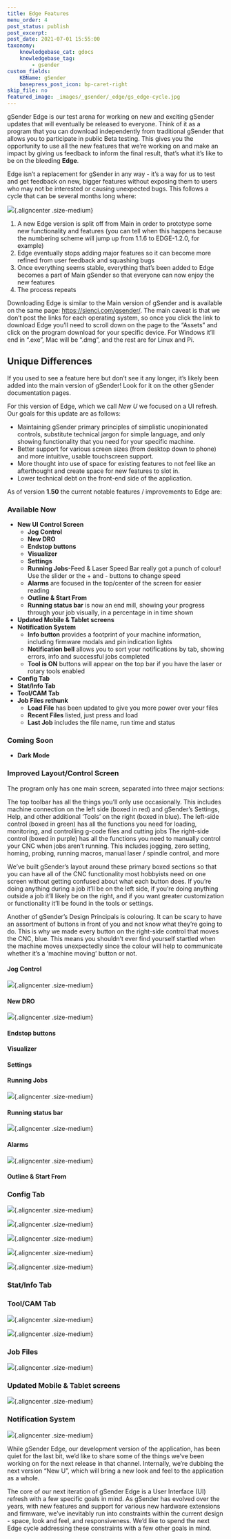 ```yaml
---
title: Edge Features
menu_order: 4
post_status: publish
post_excerpt: 
post_date: 2021-07-01 15:55:00
taxonomy:
    knowledgebase_cat: gdocs
    knowledgebase_tag:
        - gsender
custom_fields:
    KBName: gSender
    basepress_post_icon: bp-caret-right
skip_file: no
featured_image: _images/_gsender/_edge/gs_edge-cycle.jpg
---
```


gSender Edge is our test arena for working on new and exciting gSender updates that will eventually be released to everyone. Think of it as a program that you can download independently from traditional gSender that allows you to participate in public Beta testing. This gives you the opportunity to use all the new features that we’re working on and make an impact by giving us feedback to inform the final result, that’s what it’s like to be on the bleeding **Edge**.

Edge isn’t a replacement for gSender in any way - it’s a way for us to test and get feedback on new, bigger features without exposing them to users who may not be interested or causing unexpected bugs. This follows a cycle that can be several months long where:

![](/_images/_gsender/_edge/gs_edge-cycle.jpg){.aligncenter .size-medium}

1. A new Edge version is split off from Main in order to prototype some new functionality and features (you can tell when this happens because the numbering scheme will jump up from 1.1.6 to EDGE-1.2.0, for example)
1. Edge eventually stops adding major features so it can become more refined from user feedback and squashing bugs
1. Once everything seems stable, everything that’s been added to Edge becomes a part of Main gSender so that everyone can now enjoy the new features
1. The process repeats

Downloading Edge is similar to the Main version of gSender and is available on the same page: <a href="https://sienci.com/gSender/" target="_blank" rel="noopener">https://sienci.com/gsender/</a>. The main caveat is that we don’t post the links for each operating system, so once you click the link to download Edge you’ll need to scroll down on the page to the “Assets” and click on the program download for your specific device. For Windows it’ll end in “.exe”, Mac will be “.dmg”, and the rest are for Linux and Pi.

## Unique Differences

If you used to see a feature here but don’t see it any longer, it’s likely been added into the main version of gSender! Look for it on the other gSender documentation pages.

For this version of Edge, which we call *New U* we focused on a UI refresh. Our goals for this update are as follows:

- Maintaining gSender primary principles of simplistic unopinionated controls, substitute technical jargon for simple language, and only showing functionality that you need for your specific machine.
- Better support for various screen sizes (from desktop down to phone) and more intuitive, usable touchscreen support.
- More thought into use of space for existing features to not feel like an afterthought and create space for new features to slot in.
- Lower technical debt on the front-end side of the application.

As of version **1.50** the current notable features / improvements to Edge are:

### Available Now

- **New UI Control Screen**
  - **Jog Control**
  - **New DRO**
  - **Endstop buttons**
  - **Visualizer**
  - **Settings**
  - **Running Jobs**-Feed & Laser Speed Bar really got a punch of colour! Use the slider or the + and - buttons to change speed
  - **Alarms** are focused in the top/center of the screen for easier reading
  - **Outline & Start From**
  - **Running status bar** is now an end mill, showing your progress through your job visually, in a percentage in in time shown
- **Updated Mobile & Tablet screens**
- **Notification System**
  - **Info button** provides a footprint of your machine information, including firmware modals and pin indication lights
  - **Notification bell** allows you to sort your notifications by tab, showing errors, info and successful jobs completed
  - **Tool is ON** buttons will appear on the top bar if you have the laser or rotary tools enabled
- **Config Tab**
- **Stat/Info Tab**
- **Tool/CAM Tab**
- **Job Files rethunk**
  - **Load File** has been updated to give you more power over your files
  - **Recent Files** listed, just press and load
  - **Last Job** includes the file name, run time and status

### Coming Soon

- **Dark Mode**

### Improved Layout/Control Screen

The program only has one main screen, separated into three major sections:

The top toolbar has all the things you’ll only use occasionally. This includes machine connection on the left side (boxed in red) and gSender’s Settings, Help, and other additional ‘Tools’ on the right (boxed in blue).
The left-side control (boxed in green) has all the functions you need for loading, monitoring, and controlling g-code files and cutting jobs
The right-side control (boxed in purple) has all the functions you need to manually control your CNC when jobs aren’t running. This includes jogging, zero setting, homing, probing, running macros, manual laser / spindle control, and more

We’ve built gSender’s layout around these primary boxed sections so that you can have all of the CNC functionality most hobbyists need on one screen without getting confused about what each button does. If you’re doing anything during a job it’ll be on the left side, if you’re doing anything outside a job it’ll likely be on the right, and if you want greater customization or functionality it’ll be found in the tools or settings.

Another of gSender’s Design Principals is colouring. It can be scary to have an assortment of buttons in front of you and not know what they’re going to do. This is why we made every button on the right-side control that moves the CNC, blue. This means you shouldn’t ever find yourself startled when the machine moves unexpectedly since the colour will help to communicate whether it’s a ‘machine moving’ button or not.

#### Jog Control

![](/_images/_gsender/_edge/jog_controls.jpg){.aligncenter .size-medium}

#### New DRO

![](/_images/_gsender/_edge/dro.jpg){.aligncenter .size-medium}

#### Endstop buttons

#### Visualizer

#### Settings

#### Running Jobs

![](/_images/_gsender/_edge/RunJob.jpg){.aligncenter .size-medium}

#### Running status bar

![](/_images/_gsender/_edge/StatusBar.jpg){.aligncenter .size-medium}

#### Alarms

![](/_images/_gsender/_edge/alarmstate.jpg){.aligncenter .size-medium}

#### Outline & Start From

### Config Tab

![](/_images/_gsender/_edge/config_main.jpg){.aligncenter .size-medium}

![](/_images/_gsender/_edge/config_tabs.jpg){.aligncenter .size-medium}

![](/_images/_gsender/_edge/config_search.jpg){.aligncenter .size-medium}

![](/_images/_gsender/_edge/app_preferences.jpg){.aligncenter .size-medium}

![](/_images/_gsender/_edge/config_machine_firmware.jpg){.aligncenter .size-medium}

### Stat/Info Tab

### Tool/CAM Tab

![](/_images/_gsender/_edge/tool_cam_icon.jpg){.aligncenter .size-medium}

![](/_images/_gsender/_edge/tool_cam_start.jpg){.aligncenter .size-medium}

### Job Files

![](/_images/_gsender/_edge/file_load.jpg){.aligncenter .size-medium}

### Updated Mobile & Tablet screens

![](/_images/_gsender/_edge/mobile_screens.jpg){.aligncenter .size-medium}

### Notification System

![](/_images/_gsender/_edge/notification.jpg){.aligncenter .size-medium}

While gSender Edge, our development version of the application, has been quiet for the last bit, we’d like to share some of the things we’ve been working on for the next release in that channel. Internally, we’re dubbing the next version “New U”, which will bring a new look and feel to the application as a whole.

The core of our next iteration of gSender Edge is a User Interface (UI) refresh with a few specific goals in mind. As gSender has evolved over the years, with new features and support for various new hardware extensions and firmware, we’ve inevitably run into constraints within the current design - space, look and feel, and responsiveness. We’d like to spend the next Edge cycle addressing these constraints with a few other goals in mind.

